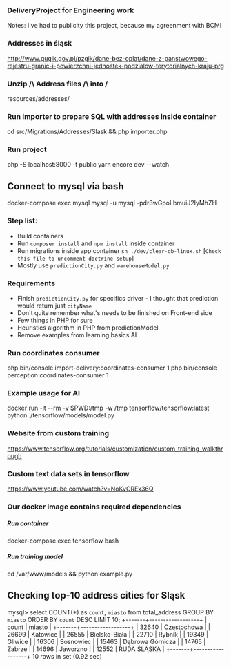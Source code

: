 ### DeliveryProject for Engineering work

Notes: I've had to publicity this project, because my agreenment with BCMI

### Addresses in śląsk
http://www.gugik.gov.pl/pzgik/dane-bez-oplat/dane-z-panstwowego-rejestru-granic-i-powierzchni-jednostek-podzialow-terytorialnych-kraju-prg

### Unzip /\ Address files /\ into \/
resources/addresses/

### Run importer to prepare SQL with addresses inside container
cd src/Migrations/Addresses/Slask && php importer.php

### Run project
php -S localhost:8000 -t public
yarn encore dev --watch

## Connect to mysql via bash
docker-compose exec mysql mysql -u mysql -pdr3wGpoLbmuiJ2IyMhZH

### Step list:
- Build containers
- Run `composer install` and `npm install` inside container
- Run migrations inside app container `sh ./dev/clear-db-linux.sh` [`Check this file to uncomment doctrine setup`]
- Mostly use `predictionCity.py` and `warehouseModel.py`

### Requirements
- Finish `predictionCity.py` for specifics driver - I thought that prediction would return just `cityName`
- Don't quite remember what's needs to be finished on Front-end side
- Few things in PHP for sure
- Heuristics algorithm in PHP from predictionModel
- Remove examples from learning basics AI

### Run coordinates consumer
php bin/console import-delivery:coordinates-consumer 1
php bin/console perception:coordinates-consumer 1

### Example usage for AI
docker run -it --rm -v $PWD:/tmp -w /tmp tensorflow/tensorflow:latest python ./tensorflow/models/model.py

### Website from custom training
https://www.tensorflow.org/tutorials/customization/custom_training_walkthrough

### Custom text data sets in tensorflow
https://www.youtube.com/watch?v=NoKvCREx36Q

### Our docker image contains required dependencies
##### Run container
docker-compose exec tensorflow bash
##### Run training model
cd /var/www/models && python example.py

## Checking top-10 address cities for Sląsk
mysql> select COUNT(*) as `count`, `miasto` from total_address GROUP BY `miasto` ORDER BY `count` DESC LIMIT 10;
+-------+------------------+
| count | miasto           |
+-------+------------------+
| 32640 | Częstochowa      |
| 26699 | Katowice         |
| 26555 | Bielsko-Biała    |
| 22710 | Rybnik           |
| 19349 | Gliwice          |
| 16306 | Sosnowiec        |
| 15463 | Dąbrowa Górnicza |
| 14765 | Zabrze           |
| 14696 | Jaworzno         |
| 12552 | RUDA ŚLĄSKA      |
+-------+------------------+
10 rows in set (0.92 sec)
